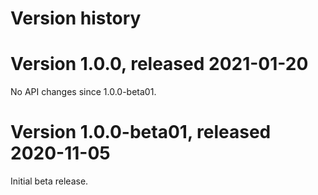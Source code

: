 # Version history

# Version 1.0.0, released 2021-01-20

No API changes since 1.0.0-beta01.

# Version 1.0.0-beta01, released 2020-11-05

Initial beta release.
